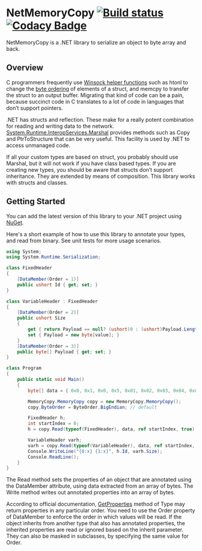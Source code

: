 # NetMemoryCopy [![Build status](https://ci.appveyor.com/api/projects/status/5yu0qhae9nth2lur?svg=true)](https://ci.appveyor.com/project/tewarid/netmemorycopy) [![Codacy Badge](https://api.codacy.com/project/badge/Grade/4265958e03b84de6a62c3b91c2cc9111)](https://www.codacy.com/app/tewarid/net-memory-copy?utm_source=github.com&amp;utm_medium=referral&amp;utm_content=tewarid/net-memory-copy&amp;utm_campaign=Badge_Grade)

NetMemoryCopy is a .NET library to serialize an object to byte array and back.

## Overview

C programmers frequently use [Winsock helper functions](https://msdn.microsoft.com/en-us/library/ms741394.aspx) such as htonl to change the [byte ordering](https://msdn.microsoft.com/en-us/library/3thek09d.aspx) of elements of a struct, and memcpy to transfer the struct to an output buffer. Migrating that kind of code can be a pain, because succinct code in C translates to a lot of code in languages that don’t support pointers.

.NET has structs and reflection. These make for a really potent combination for reading and writing data to the network. [System.Runtime.InteropServices.Marshal](https://msdn.microsoft.com/en-us/library/System.Runtime.InteropServices.Marshal.aspx) provides methods such as Copy and PtrToStructure that can be very useful. This facility is used by .NET to access unmanaged code.

If all your custom types are based on struct, you probably should use Marshal, but it will not work if you have class based types. If you are creating new types, you should be aware that structs don’t support inheritance. They are extended by means of composition. This library works with structs and classes.

## Getting Started

You can add the latest version of this library to your .NET project using [NuGet](https://www.nuget.org/packages/NetMemoryCopy/).

Here's a short example of how to use this library to annotate your types, and read from binary. See unit tests for more usage scenarios.

```csharp
using System;
using System.Runtime.Serialization;

class FixedHeader
{
    [DataMember(Order = 1)]
    public ushort Id { get; set; }
}

class VariableHeader : FixedHeader
{
    [DataMember(Order = 2)]
    public ushort Size
    {
        get { return Payload == null? (ushort)0 : (ushort)Payload.Length; }
        set { Payload = new byte[value]; }
    }
    [DataMember(Order = 3)]
    public byte[] Payload { get; set; }
}

class Program
{
    public static void Main()
    {
        byte[] data = { 0x0, 0x1, 0x0, 0x5, 0x01, 0x02, 0x03, 0x04, 0x05 };

        MemoryCopy.MemoryCopy copy = new MemoryCopy.MemoryCopy();
        copy.ByteOrder = ByteOrder.BigEndian; // default

        FixedHeader h;
        int startIndex = 0;
        h = copy.Read(typeof(FixedHeader), data, ref startIndex, true);

        VariableHeader varh;
        varh = copy.Read(typeof(VariableHeader), data, ref startIndex, false);
        Console.WriteLine("{0:x} {1:x}", h.Id, varh.Size);
        Console.ReadLine();
    }
}
```

The Read method sets the properties of an object that are annotated using the DataMember attribute, using data extracted from an array of bytes. The Write method writes out annotated properties into an array of bytes.

According to official documentation, [GetProperties](http://msdn.microsoft.com/en-us/library/kyaxdd3x.aspx) method of Type may return properties in any particular order. You need to use the Order property of DataMember to enforce the order in which values will be read. If the object inherits from another type that also has annotated properties, the inherited properties are read or ignored based on the inherit parameter. They can also be masked in subclasses, by specifying the same value for Order.
